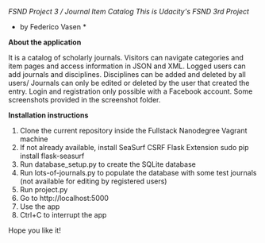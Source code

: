 *FSND Project 3 / Journal Item Catalog*
*This is Udacity's FSND 3rd Project*
* by Federico Vasen *

**About the application**

It is a catalog of scholarly journals.
Visitors can navigate categories and item pages and access information in JSON and XML.
Logged users can add journals and disciplines. 
Disciplines can be added and deleted by all users/
Journals can only be edited or deleted by the user that created the entry.
Login and registration only possible with a Facebook account.
Some screenshots provided in the screenshot folder.

**Installation instructions**

1. Clone the current repository inside the Fullstack Nanodegree Vagrant machine
2. If not already available, install SeaSurf CSRF Flask Extension
   sudo pip install flask-seasurf
3. Run database_setup.py to create the SQLite database
4. Run lots-of-journals.py to populate the database with some test journals (not available for editing by registered users)
5. Run project.py
6. Go to http://localhost:5000
7. Use the app
8. Ctrl+C to interrupt the app

Hope you like it!
